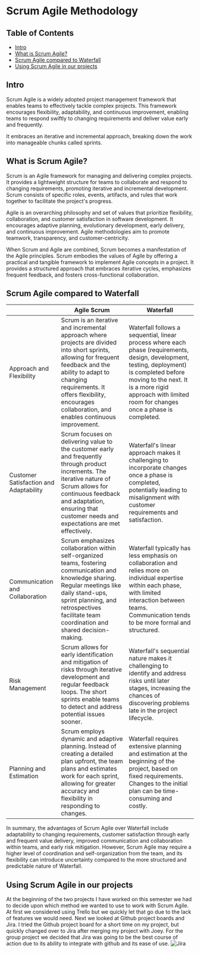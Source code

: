 # Scrum Agile Methodology

## Table of Contents
- [Intro](#intro)
- [What is Scrum Agile?](#what-is-scrum-agile)
- [Scrum Agile compared to Waterfall](#scrum-agile-compared-to-waterfall)
- [Using Scrum Agile in our projects](#using-scrum-agile-in-our-projects)

## Intro
Scrum Agile is a widely adopted project management framework that enables teams to effectively tackle complex projects.
This framework encourages flexibility, adaptability, and continuous improvement, enabling teams to respond swiftly to changing requirements and deliver value early and frequently.

It embraces an iterative and incremental approach, breaking down the work into manageable chunks called sprints. 

## What is Scrum Agile?
Scrum is an Agile framework for managing and delivering complex projects. It provides a lightweight structure for teams to collaborate and respond to changing requirements, promoting iterative and incremental development. Scrum consists of specific roles, events, artifacts, and rules that work together to facilitate the project's progress.

Agile is an overarching philosophy and set of values that prioritize flexibility, collaboration, and customer satisfaction in software development. It encourages adaptive planning, evolutionary development, early delivery, and continuous improvement. Agile methodologies aim to promote teamwork, transparency, and customer-centricity.

When Scrum and Agile are combined, Scrum becomes a manifestation of the Agile principles. Scrum embodies the values of Agile by offering a practical and tangible framework to implement Agile concepts in a project. It provides a structured approach that embraces iterative cycles, emphasizes frequent feedback, and fosters cross-functional collaboration.

## Scrum Agile compared to Waterfall

|  | Agile Scrum | Waterfall |
| - | --------- | --------- |
| Approach and Flexibility | Scrum is an iterative and incremental approach where projects are divided into short sprints, allowing for frequent feedback and the ability to adapt to changing requirements. It offers flexibility, encourages collaboration, and enables continuous improvement. | Waterfall follows a sequential, linear process where each phase (requirements, design, development, testing, deployment) is completed before moving to the next. It is a more rigid approach with limited room for changes once a phase is completed. |
| Customer Satisfaction and Adaptability | Scrum focuses on delivering value to the customer early and frequently through product increments. The iterative nature of Scrum allows for continuous feedback and adaptation, ensuring that customer needs and expectations are met effectively. | Waterfall's linear approach makes it challenging to incorporate changes once a phase is completed, potentially leading to misalignment with customer requirements and satisfaction. |
| Communication and Collaboration | Scrum emphasizes collaboration within self-organized teams, fostering communication and knowledge sharing. Regular meetings like daily stand-ups, sprint planning, and retrospectives facilitate team coordination and shared decision-making. | Waterfall typically has less emphasis on collaboration and relies more on individual expertise within each phase, with limited interaction between teams. Communication tends to be more formal and structured. |
| Risk Management | Scrum allows for early identification and mitigation of risks through iterative development and regular feedback loops. The short sprints enable teams to detect and address potential issues sooner. | Waterfall's sequential nature makes it challenging to identify and address risks until later stages, increasing the chances of discovering problems late in the project lifecycle. |
| Planning and Estimation | Scrum employs dynamic and adaptive planning. Instead of creating a detailed plan upfront, the team plans and estimates work for each sprint, allowing for greater accuracy and flexibility in responding to changes. | Waterfall requires extensive planning and estimation at the beginning of the project, based on fixed requirements. Changes to the initial plan can be time-consuming and costly. |

In summary, the advantages of Scrum Agile over Waterfall include adaptability to changing requirements, customer satisfaction through early and frequent value delivery, improved communication and collaboration within teams, and early risk mitigation. However, Scrum Agile may require a higher level of coordination and self-organization from the team, and its flexibility can introduce uncertainty compared to the more structured and predictable nature of Waterfall.

## Using Scrum Agile in our projects

At the beginning of the two projects I have worked on this semester we had to decide upon which method we wanted to use to work with Scrum Agile. At first we considered using Trello but we quickly let that go due to the lack of features we would need. Next we looked at Github project boards and Jira. I tried the Github project board for a short time on my project, but quickly changed over to Jira after merging my project with Joey. For the group project we decided that Jira was going to be the best course of action due to its ability to integrate with github and its ease of use. 
![Jira](https://github.com/TotalTactician/Documentation/assets/39733159/45fd08af-15dd-4c4a-a495-50de6a25e55d)

